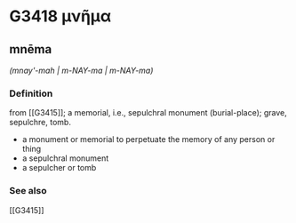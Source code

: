 # G3418 μνῆμα

## mnēma

_(mnay'-mah | m-NAY-ma | m-NAY-ma)_

### Definition

from [[G3415]]; a memorial, i.e., sepulchral monument (burial-place); grave, sepulchre, tomb.

- a monument or memorial to perpetuate the memory of any person or thing
- a sepulchral monument
- a sepulcher or tomb

### See also

[[G3415]]

